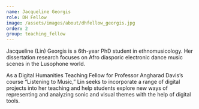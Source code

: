 ```yaml
---
name: Jacqueline Georgis
role: DH Fellow
image: /assets/images/about/dhfellow_georgis.jpg
order: 2
group: teaching_fellow
---
```

Jacqueline (Lin) Georgis is a 6th-year PhD student in ethnomusicology. Her dissertation research focuses on Afro diasporic electronic dance music scenes in the Lusophone world. 

As a Digital Humanities Teaching Fellow for Professor Angharad Davis’s course “Listening to Music,” Lin seeks to incorporate a range of digital projects into her teaching and help students explore new ways of representing and analyzing sonic and visual themes with the help of digital tools.